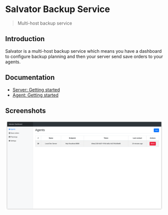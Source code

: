 # Salvator Backup Service

> Multi-host backup service

## Introduction
Salvator is a multi-host backup service which means you have a dashboard to configure backup planning and then your server send save orders to your agents.

## Documentation
* [Server: Getting started](https://github.com/SalvatorBackup/salvator/wiki/Agent:-Getting-started)
* [Agent: Getting started](https://github.com/SalvatorBackup/salvator/wiki/Agent:-Getting-started)

## Screenshots
![Salvator Screenshot](https://github.com/SalvatorBackup/salvator/raw/master/img/screenshot.png)

